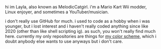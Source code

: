 hi im Layla, also known as MelodicCatgirl. i'm a Mario Kart Wii modder, Linux enjoyer, and sometimes a YouTuber/musician.

i don't really use GitHub for much. i used to code as a hobby when i was younger, but i lost interest and i haven't really coded anything since like 2020 (other than like shell scripting ig). as such, you won't really find much here. currently my only repositories are things for [my color scheme](https://github.com/MelodicCatgirl/layla-color-scheme), which i doubt anybody else wants to use anyways but i don't care.
